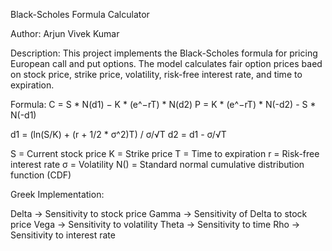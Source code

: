 Black-Scholes Formula Calculator

Author: Arjun Vivek Kumar

Description: This project implements the Black-Scholes formula for pricing European call and put options. The model calculates fair option prices baed on stock price, strike price, volatility, risk-free interest rate, and time to expiration. 

Formula:
C = S​ * N(d1​) − K * (e^−rT) * N(d2​)
P = K * (e^−rT) * N(-d2​) - S * N(-d1)

d1 = (ln(S/K) + (r + 1/2 * σ^2)T) / σ/√T
d2 = d1 - σ/√T

S = Current stock price
K = Strike price
T = Time to expiration
r = Risk-free interest rate
σ = Volatility
N() = Standard normal cumulative distribution function (CDF)

Greek Implementation:

Delta   -> Sensitivity to stock price
Gamma   -> Sensitivity of Delta to stock price
Vega    -> Sensitivity to volatility
Theta   -> Sensitivity to time
Rho     -> Sensitivity to interest rate